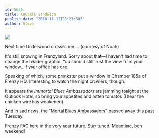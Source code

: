 ```yaml
---
id: 5635
title: Knuckle Sandwich
publish_date: "2010-11-12T18:23:30Z"
author: Steve
---
```

![](http://www.flagstafffrenzy.org/wp-content/uploads/2010/11/whitebarsweb.jpg)

Next time Underwood crosses me.... (courtesy of Noah)

It's still snowing in Frenzyland. Sorry about that—I haven't had time to change the header graphic. You should still trust the view from your window...if your office has one.

Speaking of which, some prankster put a window in Chamber 185a of Frenzy HQ. Interesting to watch the night crawlers, though.

It appears the _Immortal Blues Ambassadors_ are jamming tonight at the Outlook Hotel, so bring your appetites and rotten tomatos (I hear the chicken wire has weakened).

And in sad news, the "Mortal Blues Ambassadors" passed away this past Tuesday.

Frenzy FAC here in the very near future. Stay tuned. Meantime, bon weekend!
